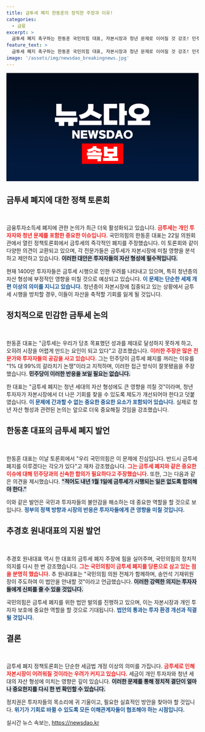 ```yaml
---
title: 금투세 폐지 한동훈의 정직한 주장과 이유!
categories:
  - 금융
excerpt: >
  금투세 폐지 촉구하는 한동훈 국민의힘 대표, 자본시장과 청년 문제로 이어질 것 강조! 민주당에 신속한 결정 요청하며 투자자 보호 의지 피력. 클릭해 더 알아보세요!
feature_text: >
  금투세 폐지 촉구하는 한동훈 국민의힘 대표, 자본시장과 청년 문제로 이어질 것 강조! 민주당에 신속한 결정 요청하며 투자자 보호 의지 피력. 클릭해 더 알아보세요!
image: '/assets/img/newsdao_breakingnews.jpg'
---
```


<p><img src="/assets/img/newsdao_breakingnews.jpg" alt="koreaapp 속보" /></p>

<h2 data-ke-size="size26">금투세 폐지에 대한 정책 토론회</h2>

<p data-ke-size="size16">&nbsp;</p>

<p>금융투자소득세 폐지에 관한 논의가 최근 더욱 활성화되고 있습니다. <b><span style="color: #ee2323;">금투세는 개인 투자자와 청년 문제를 포함한 중요한 이슈입니다.</span></b> 국민의힘의 한동훈 대표는 22일 의원회관에서 열린 정책토론회에서 금투세의 즉각적인 폐지를 주장했습니다. 이 토론회와 같이 다양한 의견이 교환되고 있으며, 각 전문가들은 금투세가 자본시장에 미칠 영향을 분석하고 제안하고 있습니다. <b><span style="background-color: #21538527;">이러한 대안은 투자자들의 자산 형성에 필수적입니다.</span></b> </p>

<p>현재 1400만 투자자들은 금투세 시행으로 인한 우려를 나타내고 있으며, 특히 청년층의 자산 형성에 부정적인 영향을 미칠 것으로 예상되고 있습니다. <b><span style="color: #1a5490;">이 문제는 단순한 세제 개편 이상의 의미를 지니고 있습니다.</span></b> 청년층이 자본시장에 집중되고 있는 상황에서 금투세 시행을 방치할 경우, 이들이 자산을 축적할 기회를 잃게 될 것입니다. </p>

<h2 data-ke-size="size26">정치적으로 민감한 금투세 논의</h2>

<p data-ke-size="size16">&nbsp;</p>

<p>한동훈 대표는 "금투세는 우리가 당초 목표했던 성과를 제대로 달성하지 못하게 하고, 오히려 시장을 어렵게 만드는 요인이 되고 있다"고 강조했습니다. <b><span style="color: #ee2323;">이러한 주장은 많은 전문가와 투자자들의 공감을 사고 있습니다.</span></b> 그는 민주당이 금투세 폐지를 꺼리는 이유를 "1% 대 99%의 갈라치기 논쟁"이라고 지적하며, 이러한 접근 방식이 잘못됐음을 주장했습니다. <b><span style="background-color: #21538527;">민주당이 이러한 반응을 보일 필요는 없습니다.</span></b></p>

<p>한 대표는 "금투세 폐지는 청년 세대의 자산 형성에도 큰 영향을 끼칠 것"이라며, 청년 투자자가 자본시장에서 더 나은 기회를 찾을 수 있도록 제도가 개선되어야 한다고 덧붙였습니다. <b><span style="color: #1a5490;">이 문제에 간과할 수 없는 중요한 중요한 요소가 포함되어 있습니다.</span></b> 실제로 청년 자산 형성과 관련된 논의는 앞으로 더욱 중요해질 것임을 강조했습니다.</p>

<h2 data-ke-size="size26">한동훈 대표의 금투세 폐지 발언</h2>

<p data-ke-size="size16">&nbsp;</p>

<p>한동훈 대표는 이날 토론회에서 "우리 국민의힘은 이 문제에 진심입니다. 반드시 금투세 폐지를 이루겠다는 각오가 있다"고 재차 강조했습니다. <b><span style="color: #ee2323;">그는 금투세 폐지와 같은 중요한 이슈에 대해 민주당과의 신속한 합의가 필요하다고 주장했습니다.</span></b> 또한, 그는 다음과 같은 의견을 제시했습니다. <b><span style="background-color: #21538527;">"적어도 내년 1월 1일에 금투세가 시행되는 일은 없도록 합의해야 한다."</span></b> </p>

<p>이와 같은 발언은 국민과 투자자들의 불안감을 해소하는 데 중요한 역할을 할 것으로 보입니다. <b><span style="color: #1a5490;">정부의 정책 방향과 시장의 반응은 투자자들에게 큰 영향을 미칠 것입니다.</span></b></p>

<h2 data-ke-size="size26">추경호 원내대표의 지원 발언</h2>

<p data-ke-size="size16">&nbsp;</p>

<p>추경호 원내대표 역시 한 대표의 금투세 폐지 주장에 힘을 실어주며, 국민의힘의 정치적 의지를 다시 한 번 강조했습니다. <b><span style="color: #ee2323;">그는 국민의힘이 금투세 폐지를 당론으로 삼고 있는 점을 분명히 했습니다.</span></b> 추 원내대표는 "국민의힘 의원 전체가 함께하며, 송언석 기재위원장이 주도하여 이 법안을 안내할 것"이라고 언급했습니다. <b><span style="background-color: #21538527;">이러한 강력한 의지는 투자자들에게 신뢰를 줄 수 있을 것입니다.</span></b> </p>

<p>국민의힘은 금투세 폐지를 위한 법안 발의를 진행하고 있으며, 이는 자본시장과 개인 투자자 보호에 중요한 역할을 할 것으로 기대됩니다. <b><span style="color: #1a5490;">법안의 통과는 투자 환경 개선과 직결될 것입니다.</span></b></p>

<h2 data-ke-size="size26">결론</h2>

<p data-ke-size="size16">&nbsp;</p>

<p>금투세 폐지 정책토론회는 단순한 세금법 개정 이상의 의미를 가집니다. <b><span style="color: #ee2323;">금투세로 인해 자본시장이 어려워질 것이라는 우려가 커지고 있습니다.</span></b> 세금이 개인 투자자와 청년 세대의 자산 형성에 미치는 영향은 깊이 있습니다. <b><span style="background-color: #21538527;">이러한 문제를 통해 정치적 결단이 얼마나 중요한지를 다시 한 번 확인할 수 있습니다.</span></b> </p>

<p>정치권은 투자자들의 목소리에 귀 기울이고, 필요한 실효적인 방안을 찾아야 할 것입니다. <b><span style="color: #1a5490;">위기가 기회로 바뀔 수 있도록 모든 이해관계자들이 협조해야 하는 시점입니다.</span></b></p>
실시간 뉴스 속보는, <a href="https://newsdao.kr" rel="dofollow">https://newsdao.kr</a>


